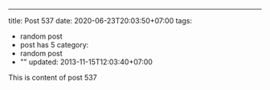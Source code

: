 ---
title: Post 537
date: 2020-06-23T20:03:50+07:00
tags:
  - random post
  - post has 5
category:
  - random post
  - ""
updated: 2013-11-15T12:03:40+07:00

This is content of post 537